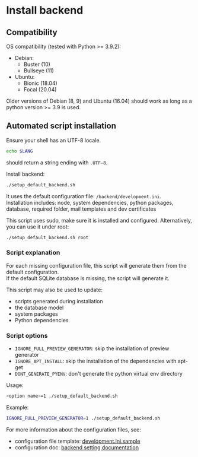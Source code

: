 # Install backend

## Compatibility

OS compatibility (tested with Python >= 3.9.2):

- Debian:
  - Buster (10)
  - Bullseye (11)
- Ubuntu:
  - Bionic (18.04)
  - Focal (20.04)

Older versions of Debian (8, 9) and Ubuntu (16.04) should work as long as a python version >= 3.9 is used.

## Automated script installation

Ensure your shell has an UTF-8 locale.
```bash
echo $LANG
```
should return a string ending with `.UTF-8`.

Install backend:
```bash
./setup_default_backend.sh
```
It uses the default configuration file: `/backend/development.ini`.  
Installation includes: node, system dependencies, python packages, database, required folder, mail templates and
dev certificates

This script uses sudo, make sure it is installed and configured.
Alternatively, you can use it under root:

```bash
./setup_default_backend.sh root
```

### Script explanation

For each missing configuration file, this script will generate them from the default configuration.  
If the default SQLite database is missing, the script will generate it.

This script may also be used to update:
- scripts generated during installation
- the database model
- system packages
- Python dependencies

### Script options

- `IGNORE_FULL_PREVIEW_GENERATOR`: skip the installation of preview generator
- `IGNORE_APT_INSTALL`: skip the installation of the dependencies with apt-get
- `DONT_GENERATE_PYENV`: don't generate the python virtual env directory

Usage:
```bash
<option name>=1 ./setup_default_backend.sh
```

Example:
```bash
IGNORE_FULL_PREVIEW_GENERATOR=1 ./setup_default_backend.sh
```

For more information about the configuration files, see:
- configuration file template: [development.ini.sample](/backend/development.ini.sample)
- configuration doc: [backend setting documentation](/docs/administration/installation/settings_main_topics.md)
